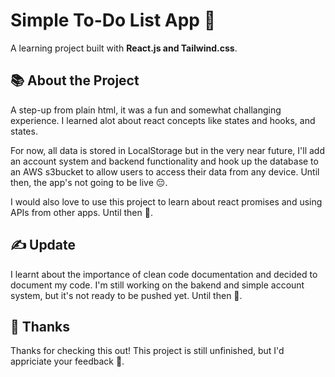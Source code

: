 # Simple To-Do List App 📝

A learning project built with **React.js and Tailwind.css**.

## 📚 About the Project

A step-up from plain html, it was a fun and somewhat challanging experience. I learned alot about react concepts like states and hooks, and states.

For now, all data is stored in LocalStorage but in the very near future, I'll add an account system and backend functionality and hook up the database to an AWS s3bucket to allow users to access their data from any device. Until then, the app's not going to be live 😔.

I would also love to use this project to learn about react promises and using APIs from other apps. Until then 👋.

## ✍️ Update
I learnt about the importance of clean code documentation and decided to document my code. I'm still working on the bakend and simple account system, but it's not ready to be pushed yet. Until then 🤞.

## 🙏 Thanks

Thanks for checking this out! This project is still unfinished, but I'd appriciate your feedback 👊.
